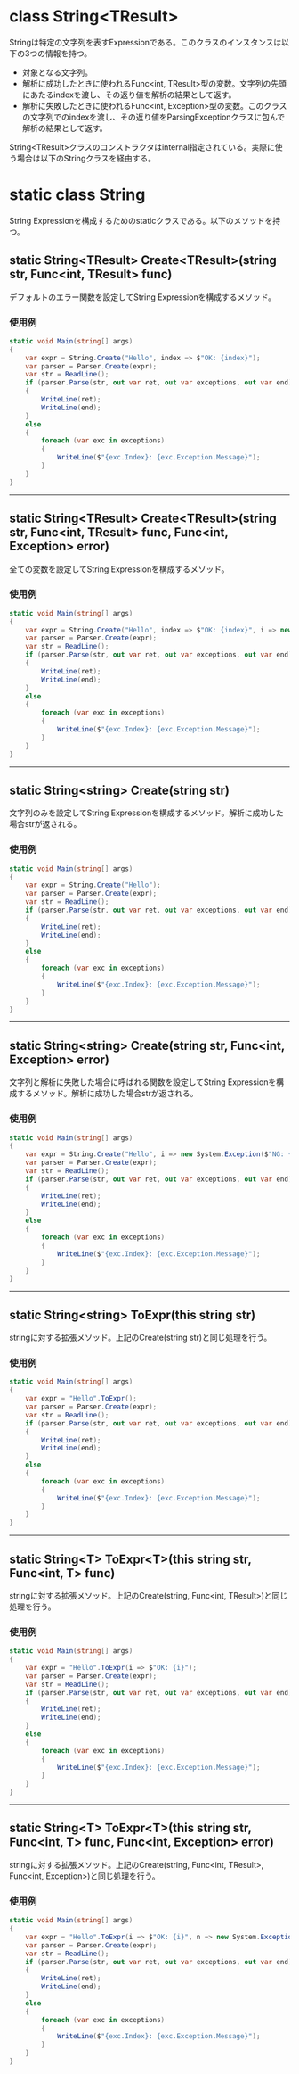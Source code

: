 # class String\<TResult\>
Stringは特定の文字列を表すExpressionである。このクラスのインスタンスは以下の3つの情報を持つ。
- 対象となる文字列。
- 解析に成功したときに使われるFunc\<int, TResult\>型の変数。文字列の先頭にあたるindexを渡し、その返り値を解析の結果として返す。
- 解析に失敗したときに使われるFunc\<int, Exception\>型の変数。このクラスの文字列でのindexを渡し、その返り値をParsingExceptionクラスに包んで解析の結果として返す。

String\<TResult\>クラスのコンストラクタはinternal指定されている。実際に使う場合は以下のStringクラスを経由する。

# static class String
String Expressionを構成するためのstaticクラスである。以下のメソッドを持つ。
## static String\<TResult\> Create\<TResult\>(string str, Func\<int, TResult\> func)
デフォルトのエラー関数を設定してString Expressionを構成するメソッド。
### 使用例
```csharp
static void Main(string[] args)
{
    var expr = String.Create("Hello", index => $"OK: {index}");
    var parser = Parser.Create(expr);
    var str = ReadLine();
    if (parser.Parse(str, out var ret, out var exceptions, out var end))
    {
        WriteLine(ret);
        WriteLine(end);
    }
    else
    {
        foreach (var exc in exceptions)
        {
            WriteLine($"{exc.Index}: {exc.Exception.Message}");
        }
    }
}
```
---
## static String\<TResult\> Create\<TResult\>(string str, Func\<int, TResult\> func, Func\<int, Exception\> error)
全ての変数を設定してString Expressionを構成するメソッド。
### 使用例
```csharp
static void Main(string[] args)
{
    var expr = String.Create("Hello", index => $"OK: {index}", i => new System.Exception($"NG: {i}"));
    var parser = Parser.Create(expr);
    var str = ReadLine();
    if (parser.Parse(str, out var ret, out var exceptions, out var end))
    {
        WriteLine(ret);
        WriteLine(end);
    }
    else
    {
        foreach (var exc in exceptions)
        {
            WriteLine($"{exc.Index}: {exc.Exception.Message}");
        }
    }
}
```
---
## static String\<string\> Create(string str)
文字列のみを設定してString Expressionを構成するメソッド。解析に成功した場合strが返される。
### 使用例
```csharp
static void Main(string[] args)
{
    var expr = String.Create("Hello");
    var parser = Parser.Create(expr);
    var str = ReadLine();
    if (parser.Parse(str, out var ret, out var exceptions, out var end))
    {
        WriteLine(ret);
        WriteLine(end);
    }
    else
    {
        foreach (var exc in exceptions)
        {
            WriteLine($"{exc.Index}: {exc.Exception.Message}");
        }
    }
}
```
---
## static String\<string\> Create(string str, Func\<int, Exception\> error)
文字列と解析に失敗した場合に呼ばれる関数を設定してString Expressionを構成するメソッド。解析に成功した場合strが返される。
### 使用例
```csharp
static void Main(string[] args)
{
    var expr = String.Create("Hello", i => new System.Exception($"NG: {i}"));
    var parser = Parser.Create(expr);
    var str = ReadLine();
    if (parser.Parse(str, out var ret, out var exceptions, out var end))
    {
        WriteLine(ret);
        WriteLine(end);
    }
    else
    {
        foreach (var exc in exceptions)
        {
            WriteLine($"{exc.Index}: {exc.Exception.Message}");
        }
    }
}
```
---
## static String\<string\> ToExpr(this string str)
stringに対する拡張メソッド。上記のCreate(string str)と同じ処理を行う。
### 使用例
```csharp
static void Main(string[] args)
{
    var expr = "Hello".ToExpr();
    var parser = Parser.Create(expr);
    var str = ReadLine();
    if (parser.Parse(str, out var ret, out var exceptions, out var end))
    {
        WriteLine(ret);
        WriteLine(end);
    }
    else
    {
        foreach (var exc in exceptions)
        {
            WriteLine($"{exc.Index}: {exc.Exception.Message}");
        }
    }
}
```
---
## static String\<T\> ToExpr\<T\>(this string str, Func\<int, T\> func)
stringに対する拡張メソッド。上記のCreate(string, Func\<int, TResult\>)と同じ処理を行う。
### 使用例
```csharp
static void Main(string[] args)
{
    var expr = "Hello".ToExpr(i => $"OK: {i}");
    var parser = Parser.Create(expr);
    var str = ReadLine();
    if (parser.Parse(str, out var ret, out var exceptions, out var end))
    {
        WriteLine(ret);
        WriteLine(end);
    }
    else
    {
        foreach (var exc in exceptions)
        {
            WriteLine($"{exc.Index}: {exc.Exception.Message}");
        }
    }
}
```
---
## static String\<T\> ToExpr\<T\>(this string str, Func\<int, T\> func, Func\<int, Exception\> error)
stringに対する拡張メソッド。上記のCreate(string, Func\<int, TResult\>, Func\<int, Exception\>)と同じ処理を行う。
### 使用例
```csharp
static void Main(string[] args)
{
    var expr = "Hello".ToExpr(i => $"OK: {i}", n => new System.Exception($"NG: {n}"));
    var parser = Parser.Create(expr);
    var str = ReadLine();
    if (parser.Parse(str, out var ret, out var exceptions, out var end))
    {
        WriteLine(ret);
        WriteLine(end);
    }
    else
    {
        foreach (var exc in exceptions)
        {
            WriteLine($"{exc.Index}: {exc.Exception.Message}");
        }
    }
}
```
